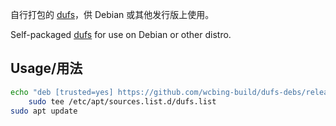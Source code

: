 自行打包的 [dufs](https://github.com/sigoden/dufs)，供 Debian 或其他发行版上使用。

Self-packaged [dufs](https://github.com/sigoden/dufs) for use on Debian or other distro.


## Usage/用法

```sh
echo "deb [trusted=yes] https://github.com/wcbing-build/dufs-debs/releases/latest/download ./" |
    sudo tee /etc/apt/sources.list.d/dufs.list
sudo apt update
```